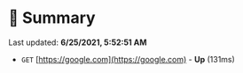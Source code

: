 # 📖 Summary
Last updated: **6/25/2021, 5:52:51 AM**

- `GET` [https://google.com](https://google.com) - **Up** (131ms)
